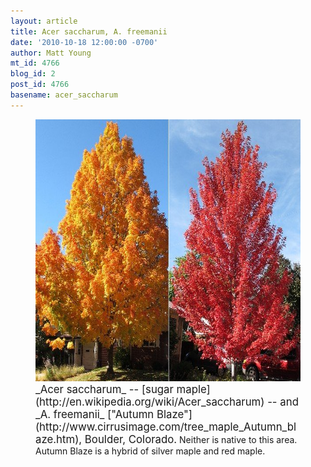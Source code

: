 ```yaml
---
layout: article
title: Acer saccharum, A. freemanii
date: '2010-10-18 12:00:00 -0700'
author: Matt Young
mt_id: 4766
blog_id: 2
post_id: 4766
basename: acer_saccharum
---
```

<figure>
<img src="/uploads/2010/MapleTrees.jpg" alt="MapleTrees.jpg" width="600" height="419" />
<figcaption markdown="span">
<big>_Acer saccharum_ -- [sugar maple](http://en.wikipedia.org/wiki/Acer_saccharum) -- and _A. freemanii_ ["Autumn Blaze"](http://www.cirrusimage.com/tree_maple_Autumn_blaze.htm), Boulder, Colorado.</big> Neither is native to this area. Autumn Blaze is a hybrid of silver maple and red maple.

</figcaption>
</figure>
